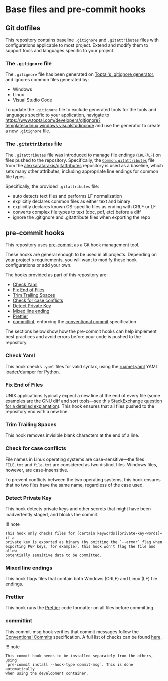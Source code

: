 # Base files and pre-commit hooks

## Git dotfiles

This repository contains baseline `.gitignore` and `.gitattributes` files with
configurations applicable to most project. Extend and modify them to support
tools and languages specific to your project.

### The `.gitignore` file

The `.gitignore` file has been generated on [Toptal's .gitignore
generator][gitignore.io], and ignores common files generated by:

- Windows
- Linux
- Visual Studio Code

To update the `.gitignore` file to exclude generated tools for the tools and
languages specific to your application, navigate to
<https://www.toptal.com/developers/gitignore?templates=linux,windows,visualstudiocode>
and use the generator to create a new `.gitignore` file.

### The `.gitattributes` file

The `.gitattributes` file was introduced to manage file endings (`CRLF`/`LF`) on
files pushed to the repository. Specifically, the
[`Common.gitattributes`][gitattributes-source] file from the
[alexkaratarakis/gitattributes][gitattributes-repo] repository is used as a
baseline, which sets many other attributes, including appropriate line endings
for common file types.

Specifically, the provided `.gitattributes` file:

- auto detects text files and performs LF normalization
- explicitly declares common files as either text and binary
- explicitly declares known OS-specific files as ending with CRLF or LF
- converts complex file types to text (doc, pdf, etc) before a diff
- ignore the .gitignore and .gitattribute files when exporting the repo

## pre-commit hooks

This repository uses [pre-commit][pre-commit] as a Git hook management tool.

These hooks are general enough to be used in all projects. Depending on your
project's requirements, you will want to modify these hook configurations or add
your own.

The hooks provided as part of this repository are:

- [Check Yaml][hook-yaml]
- [Fix End of Files][hook-eof]
- [Trim Trailing Spaces][hook-spaces]
- [Check for case conflicts][hook-case]
- [Detect Private Key][hook-private]
- [Mixed line ending][hook-ending]
- [Prettier][hook-prettier]
- [commitlint][hook-commitlint], enforcing the [conventional
  commit][conventional-keywords] specification

The sections below show how the pre-commit hooks can help implement best
practices and avoid errors before your code is pushed to the repository.

### Check Yaml

This hook checks `.yaml` files for valid syntax, using the [ruamel.yaml][ruamel]
YAML loader/dumper for Python.

<script src="https://asciinema.org/a/304129.js" id="asciicast-304129" async></script>

### Fix End of Files

UNIX applications typically expect a new line at the end of every file (some
examples are the GNU diff and sort tools—[see this StackExchange question for a
detailed explanation][stackexchange-blank-lines]). This hook ensures that all
files pushed to the repository end with a new line.

<script src="https://asciinema.org/a/304097.js" id="asciicast-304097" async></script>

### Trim Trailing Spaces

This hook removes invisible blank characters at the end of a line.

<script src="https://asciinema.org/a/304086.js" id="asciicast-304086" async></script>

### Check for case conflicts

File names in Linux operating systems are case-sensitive—the files `FILE.txt`
and `file.txt` are considered as two distinct files. Windows files, however, are
case-insensitive.

To prevent conflicts between the two operating systems, this hook ensures that
no two files have the same name, regardless of the case used.

<script src="https://asciinema.org/a/304090.js" id="asciicast-304090" async></script>

### Detect Private Key

This hook detects private keys and other secrets that might have been
inadvertently staged, and blocks the commit.

!!! note

    This hook only checks files for [certain keywords][private-key-words]—if a
    private key is exported as binary (by omitting the `--armor` flag when
    exporting PGP keys, for example), this hook won't flag the file and allow
    potentially sensitive data to be committed.

<script src="https://asciinema.org/a/304082.js" id="asciicast-304082" async></script>

### Mixed line endings

This hook flags files that contain both Windows (CRLF) and Linux (LF) file
endings.

<script src="https://asciinema.org/a/304109.js" id="asciicast-304109" async></script>

### Prettier

This hook runs the [Prettier][prettier] code formatter on all files before
committing.

<script src="https://asciinema.org/a/304492.js" id="asciicast-304492" async></script>

### commitlint

This commit-msg hook verifies that commit messages follow the [Conventional
Commits][conventional-standard] specification. A full list of checks can be
found [here][conventional-keywords].

!!! note

    This commit hook needs to be installed separately from the others, using
    `pre-commit install --hook-type commit-msg`. This is done automatically
    when using the development container.

<script src="https://asciinema.org/a/304493.js" id="asciicast-304493" async></script>

[gitignore.io]: https://gitignore.io
[gitattributes-source]:
  https://github.com/alexkaratarakis/gitattributes/blob/809623f5456638a8351291906aad39432c8366f1/Common.gitattributes
[gitattributes-repo]: https://github.com/alexkaratarakis/gitattributes
[pre-commit]: https://pre-commit.com
[stackexchange-blank-lines]:
  https://unix.stackexchange.com/questions/18743/whats-the-point-in-adding-a-new-line-to-the-end-of-a-file
[prettier]: https://prettier.io

<!-- markdownlint-disable link-image-reference-definitions -->

[private-key-words]:
  https://github.com/pre-commit/pre-commit-hooks/blob/d9ccd95055e5e3e6057b41b124857c93280b6bdd/pre_commit_hooks/detect_private_key.py#L5-L14
[conventional-standard]: https://www.conventionalcommits.org/en/v1.0.0/

<!-- markdownlint-enable link-image-reference-definitions -->

[conventional-keywords]:
  https://github.com/conventional-changelog/commitlint/tree/master/%40commitlint/config-conventional
[hook-yaml]:
  https://github.com/pre-commit/pre-commit-hooks/blob/d9ccd95055e5e3e6057b41b124857c93280b6bdd/pre_commit_hooks/check_yaml.py
[ruamel]: https://pypi.org/project/ruamel.yaml/
[hook-eof]:
  https://github.com/pre-commit/pre-commit-hooks/blob/d9ccd95055e5e3e6057b41b124857c93280b6bdd/pre_commit_hooks/end_of_file_fixer.py
[hook-spaces]:
  https://github.com/pre-commit/pre-commit-hooks/blob/d9ccd95055e5e3e6057b41b124857c93280b6bdd/pre_commit_hooks/trailing_whitespace_fixer.py
[hook-case]:
  https://github.com/pre-commit/pre-commit-hooks/blob/main/pre_commit_hooks/check_case_conflict.py
[hook-private]:
  https://github.com/pre-commit/pre-commit-hooks/blob/main/pre_commit_hooks/detect_private_key.py
[hook-ending]:
  https://github.com/pre-commit/pre-commit-hooks/blob/d9ccd95055e5e3e6057b41b124857c93280b6bdd/pre_commit_hooks/mixed_line_ending.py
[hook-prettier]:
  https://github.com/prettier/prettier/tree/d746cd73becfa91185f42a7cefb4ebe79145d771
[hook-commitlint]:
  https://github.com/alessandrojcm/commitlint-pre-commit-hook/tree/6bc8fdadc259830d59d9904dc22b7fe0d3ffb49a
